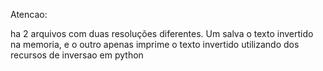Atencao:

ha 2 arquivos com duas resoluções diferentes. Um salva o texto invertido na memoria, e o outro apenas imprime o texto invertido utilizando dos recursos de inversao em python
